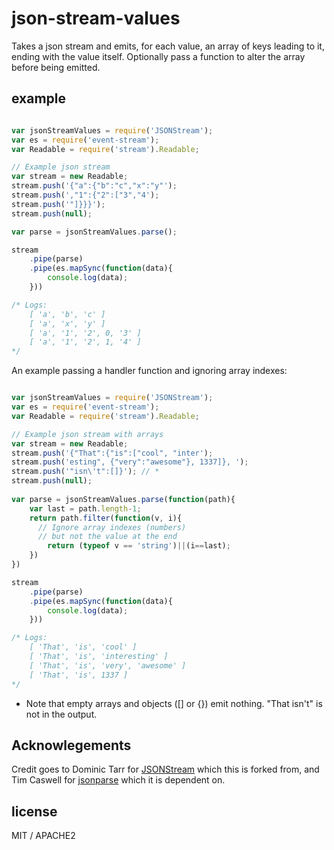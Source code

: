 # json-stream-values

Takes a json stream and emits, for each value, an array of keys leading to it, ending with the value itself. Optionally pass a function to alter the array before being emitted.

## example

``` js

var jsonStreamValues = require('JSONStream');
var es = require('event-stream');
var Readable = require('stream').Readable;

// Example json stream
var stream = new Readable;
stream.push('{"a":{"b":"c","x":"y"');
stream.push(',"1":{"2":["3","4');
stream.push('"]}}}');
stream.push(null);

var parse = jsonStreamValues.parse();

stream
	.pipe(parse)
	.pipe(es.mapSync(function(data){
		console.log(data);
	}))

/* Logs:
	[ 'a', 'b', 'c' ]
	[ 'a', 'x', 'y' ]
	[ 'a', '1', '2', 0, '3' ]
	[ 'a', '1', '2', 1, '4' ]
*/

```

An example passing a handler function and ignoring array indexes:

``` js

var jsonStreamValues = require('JSONStream');
var es = require('event-stream');
var Readable = require('stream').Readable;

// Example json stream with arrays
var stream = new Readable;
stream.push('{"That":{"is":["cool", "inter');
stream.push('esting", {"very":"awesome"}, 1337]}, ');
stream.push('"isn\'t":[]}'); // *
stream.push(null);
  
var parse = jsonStreamValues.parse(function(path){
	var last = path.length-1;
	return path.filter(function(v, i){
	  // Ignore array indexes (numbers)
	  // but not the value at the end
		return (typeof v == 'string')||(i==last);
	})
})

stream
	.pipe(parse)
	.pipe(es.mapSync(function(data){
		console.log(data);
	}))

/* Logs:
	[ 'That', 'is', 'cool' ]
	[ 'That', 'is', 'interesting' ]
	[ 'That', 'is', 'very', 'awesome' ]
	[ 'That', 'is', 1337 ]
*/

```

* Note that empty arrays and objects ([] or {}) emit nothing. "That isn't" is not in the output.




## Acknowlegements

Credit goes to Dominic Tarr for [JSONStream](https://github.com/dominictarr/JSONStream) which this is forked from, 
and Tim Caswell for [jsonparse](https://github.com/creationix/jsonparse) which it is dependent on.

## license

MIT / APACHE2
